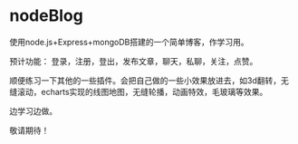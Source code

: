 # nodeBlog

使用node.js+Express+mongoDB搭建的一个简单博客，作学习用。

预计功能： 登录，注册，登出，发布文章，聊天，私聊，关注，点赞。

顺便练习一下其他的一些插件。会把自己做的一些小效果放进去，如3d翻转，无缝滚动，echarts实现的线图地图，无缝轮播，动画特效，毛玻璃等效果。

边学习边做。

敬请期待！
